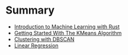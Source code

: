 # Summary

- [Introduction to Machine Learning with Rust](./2_intro.md)
- [Getting Started With The KMeans Algorithm](./3_kmeans.md)
- [Clustering with DBSCAN](./4_dbscan.md)
- [Linear Regression](./5_linear_regression.md)
